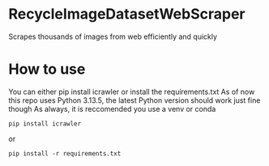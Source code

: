 # RecycleImageDatasetWebScraper
Scrapes thousands of images from web efficiently and quickly

# How to use
You can either pip install icrawler or install the requirements.txt
As of now this repo uses Python 3.13.5, the latest Python version should work just fine though
As always, it is reccomended you use a venv or conda

```
pip install icrawler
```
or
```
pip install -r requirements.txt
```
